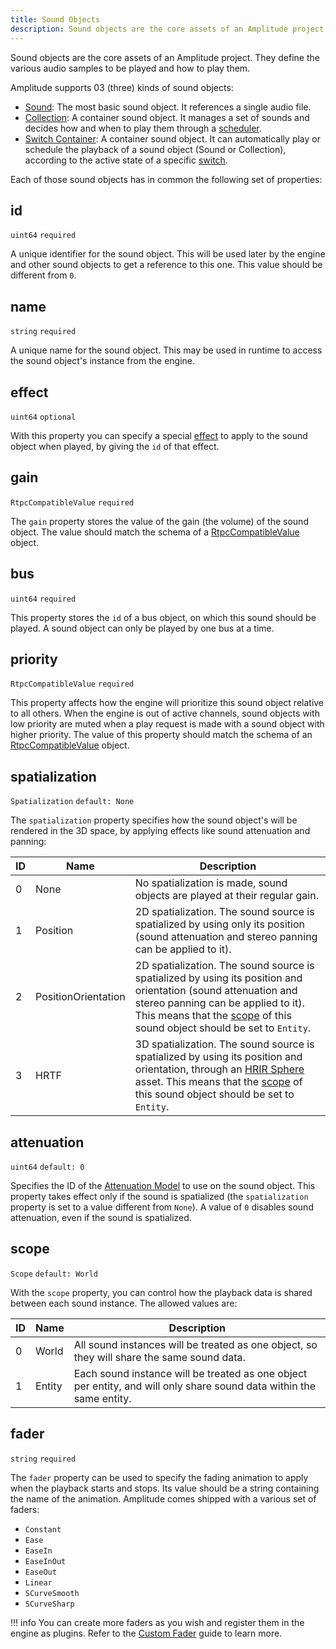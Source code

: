 ```yaml
---
title: Sound Objects
description: Sound objects are the core assets of an Amplitude project. They define the various audio samples to be played and how to play them.
---
```


Sound objects are the core assets of an Amplitude project. They define the various audio samples to be played and how to play them.

Amplitude supports 03 (three) kinds of sound objects:

- [Sound](./sound.md): The most basic sound object. It references a single audio file.
- [Collection](./collection.md): A container sound object. It manages a set of sounds and decides how and when to play them through a [scheduler](./collection.md#scheduler).
- [Switch Container](./switch-container.md): A container sound object. It can automatically play or schedule the playback of a sound object (Sound or Collection), according to the active state of a specific [switch](./switch.md).

Each of those sound objects has in common the following set of properties:

## id

`uint64` `required`

A unique identifier for the sound object. This will be used later by the engine and other sound objects to get a reference to this one. This value should be different from `0`.

## name

`string` `required`

A unique name for the sound object. This may be used in runtime to access the sound object's instance from the engine.

## effect

`uint64` `optional`

With this property you can specify a special [effect](./effect.md) to apply to the sound object when played, by giving the `id` of that effect.

## gain

`RtpcCompatibleValue` `required`

The `gain` property stores the value of the gain (the volume) of the sound object. The value should match the schema of a [RtpcCompatibleValue] object.

## bus

`uint64` `required`

This property stores the `id` of a bus object, on which this sound should be played. A sound object can only be played by one bus at a time.

## priority

`RtpcCompatibleValue` `required`

This property affects how the engine will prioritize this sound object relative to all others. When the engine is out of active channels, sound objects with low priority are muted when a play request is made with a sound object with higher priority. The value of this property should match the schema of an [RtpcCompatibleValue] object.

## spatialization

`Spatialization` `default: None`

The `spatialization` property specifies how the sound object's will be rendered in the 3D space, by applying effects like sound attenuation and panning:

| ID  | Name                | Description                                                                                                                                                                                                                                    |
| --- | ------------------- | ---------------------------------------------------------------------------------------------------------------------------------------------------------------------------------------------------------------------------------------------- |
| 0   | None                | No spatialization is made, sound objects are played at their regular gain.                                                                                                                                                                     |
| 1   | Position            | 2D spatialization. The sound source is spatialized by using only its position (sound attenuation and stereo panning can be applied to it).                                                                                                     |
| 2   | PositionOrientation | 2D spatialization. The sound source is spatialized by using its position and orientation (sound attenuation and stereo panning can be applied to it). This means that the [scope](#scope) of this sound object should be set to `Entity`.      |
| 3   | HRTF                | 3D spatialization. The sound source is spatialized by using its position and orientation, through an [HRIR Sphere](../api/core/HRIRSphere.md) asset. This means that the [scope](#scope) of this sound object should be set to `Entity`. |

## attenuation

`uint64` `default: 0`

Specifies the ID of the [Attenuation Model](./attenuation-model.md) to use on the sound object. This property takes effect only if the sound is spatialized (the `spatialization` property is set to a value different from `None`). A value of `0` disables sound attenuation, even if the sound is spatialized.

## scope

`Scope` `default: World`

With the `scope` property, you can control how the playback data is shared between each sound instance. The allowed values are:

| ID  | Name   | Description                                                                                                          |
| --- | ------ | -------------------------------------------------------------------------------------------------------------------- |
| 0   | World  | All sound instances will be treated as one object, so they will share the same sound data.                           |
| 1   | Entity | Each sound instance will be treated as one object per entity, and will only share sound data within the same entity. |

## fader

`string` `required`

The `fader` property can be used to specify the fading animation to apply when the playback starts and stops. Its value should be a string containing the name of the animation. Amplitude comes shipped with a various set of faders:

- `Constant`
- `Ease`
- `EaseIn`
- `EaseInOut`
- `EaseOut`
- `Linear`
- `SCurveSmooth`
- `SCurveSharp`

!!! info
    You can create more faders as you wish and register them in the engine as plugins. Refer to the [Custom Fader](../tutorials/custom-fader.md) guide to learn more.

[RtpcCompatibleValue]: ./api.md#rtpc-compatible-value
